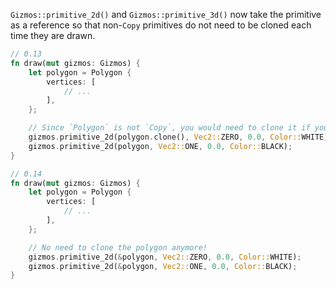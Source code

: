 `Gizmos::primitive_2d()` and `Gizmos::primitive_3d()` now take the primitive as a reference so that non-`Copy` primitives do not need to be cloned each time they are drawn.

```rust
// 0.13
fn draw(mut gizmos: Gizmos) {
    let polygon = Polygon {
        vertices: [
            // ...
        ],
    };

    // Since `Polygon` is not `Copy`, you would need to clone it if you use it more than once.
    gizmos.primitive_2d(polygon.clone(), Vec2::ZERO, 0.0, Color::WHITE);
    gizmos.primitive_2d(polygon, Vec2::ONE, 0.0, Color::BLACK);
}

// 0.14
fn draw(mut gizmos: Gizmos) {
    let polygon = Polygon {
        vertices: [
            // ...
        ],
    };

    // No need to clone the polygon anymore!
    gizmos.primitive_2d(&polygon, Vec2::ZERO, 0.0, Color::WHITE);
    gizmos.primitive_2d(&polygon, Vec2::ONE, 0.0, Color::BLACK);
}
```
